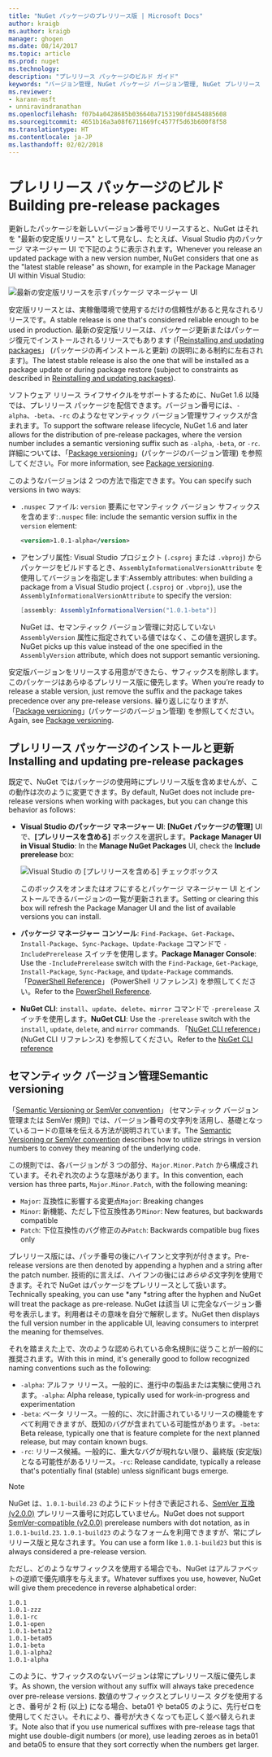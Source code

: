 ```yaml
---
title: "NuGet パッケージのプレリリース版 | Microsoft Docs"
author: kraigb
ms.author: kraigb
manager: ghogen
ms.date: 08/14/2017
ms.topic: article
ms.prod: nuget
ms.technology: 
description: "プレリリース パッケージのビルド ガイド"
keywords: "バージョン管理, NuGet パッケージ バージョン管理, NuGet プレリリース バージョン, NuGet プレリリース パッケージ, パッケージ バージョンのプレビュー, RC パッケージ バージョン, ベータ パッケージ バージョン, NuGet セマンティック バージョン管理"
ms.reviewer:
- karann-msft
- unniravindranathan
ms.openlocfilehash: f07b4a0428685b036640a7153190fd8454885608
ms.sourcegitcommit: 4651b16a3a08f6711669fc4577f5d63b600f8f58
ms.translationtype: HT
ms.contentlocale: ja-JP
ms.lasthandoff: 02/02/2018
---
```

# <a name="building-pre-release-packages"></a><span data-ttu-id="1e83c-104">プレリリース パッケージのビルド</span><span class="sxs-lookup"><span data-stu-id="1e83c-104">Building pre-release packages</span></span>

<span data-ttu-id="1e83c-105">更新したパッケージを新しいバージョン番号でリリースすると、NuGet はそれを "最新の安定版リリース" として見なし、たとえば、Visual Studio 内のパッケージ マネージャー UI で下記のように表示されます。</span><span class="sxs-lookup"><span data-stu-id="1e83c-105">Whenever you release an updated package with a new version number, NuGet considers that one as the "latest stable release" as shown, for example in the Package Manager UI within Visual Studio:</span></span>

![最新の安定版リリースを示すパッケージ マネージャー UI](media/Prerelease_01-LatestStable.png)

<span data-ttu-id="1e83c-107">安定版リリースとは、実稼働環境で使用するだけの信頼性があると見なされるリリースです。</span><span class="sxs-lookup"><span data-stu-id="1e83c-107">A stable release is one that's considered reliable enough to be used in production.</span></span> <span data-ttu-id="1e83c-108">最新の安定版リリースは、パッケージ更新またはパッケージ復元でインストールされるリリースでもあります (「[Reinstalling and updating packages](../consume-packages/reinstalling-and-updating-packages.md)」 (パッケージの再インストールと更新) の説明にある制約に左右されます)。</span><span class="sxs-lookup"><span data-stu-id="1e83c-108">The latest stable release is also the one that will be installed as a package update or during package restore (subject to constraints as described in [Reinstalling and updating packages](../consume-packages/reinstalling-and-updating-packages.md)).</span></span>

<span data-ttu-id="1e83c-109">ソフトウェア リリース ライフサイクルをサポートするために、NuGet 1.6 以降では、プレリリース パッケージを配信できます。バージョン番号には、`-alpha`、`-beta`、`-rc` のようなセマンティック バージョン管理サフィックスが含まれます。</span><span class="sxs-lookup"><span data-stu-id="1e83c-109">To support the software release lifecycle, NuGet 1.6 and later allows for the distribution of pre-release packages, where the version number includes a semantic versioning suffix such as `-alpha`, `-beta`, or `-rc`.</span></span> <span data-ttu-id="1e83c-110">詳細については、「[Package versioning](../reference/package-versioning.md#pre-release-versions)」(パッケージのバージョン管理) を参照してください。</span><span class="sxs-lookup"><span data-stu-id="1e83c-110">For more information, see [Package versioning](../reference/package-versioning.md#pre-release-versions).</span></span>

<span data-ttu-id="1e83c-111">このようなバージョンは 2 つの方法で指定できます。</span><span class="sxs-lookup"><span data-stu-id="1e83c-111">You can specify such versions in two ways:</span></span>

- <span data-ttu-id="1e83c-112">`.nuspec` ファイル: `version` 要素にセマンティック バージョン サフィックスを含めます:</span><span class="sxs-lookup"><span data-stu-id="1e83c-112">`.nuspec` file: include the semantic version suffix in the `version` element:</span></span>

    ```xml
    <version>1.0.1-alpha</version>
    ```

- <span data-ttu-id="1e83c-113">アセンブリ属性: Visual Studio プロジェクト (`.csproj` または `.vbproj`) からパッケージをビルドするとき、`AssemblyInformationalVersionAttribute` を使用してバージョンを指定します:</span><span class="sxs-lookup"><span data-stu-id="1e83c-113">Assembly attributes: when building a package from a Visual Studio project (`.csproj` or `.vbproj`), use the `AssemblyInformationalVersionAttribute` to specify the version:</span></span>

    ```cs
    [assembly: AssemblyInformationalVersion("1.0.1-beta")]
    ```

    <span data-ttu-id="1e83c-114">NuGet は、セマンティック バージョン管理に対応していない `AssemblyVersion` 属性に指定されている値ではなく、この値を選択します。</span><span class="sxs-lookup"><span data-stu-id="1e83c-114">NuGet picks up this value instead of the one specified in the `AssemblyVersion` attribute, which does not support semantic versioning.</span></span>

<span data-ttu-id="1e83c-115">安定版バージョンをリリースする用意ができたら、サフィックスを削除します。このパッケージはあらゆるプレリリース版に優先します。</span><span class="sxs-lookup"><span data-stu-id="1e83c-115">When you’re ready to release a stable version, just remove the suffix and the package takes precedence over any pre-release versions.</span></span> <span data-ttu-id="1e83c-116">繰り返しになりますが、「[Package versioning](../reference/package-versioning.md#pre-release-versions)」(パッケージのバージョン管理) を参照してください。</span><span class="sxs-lookup"><span data-stu-id="1e83c-116">Again, see [Package versioning](../reference/package-versioning.md#pre-release-versions).</span></span>

## <a name="installing-and-updating-pre-release-packages"></a><span data-ttu-id="1e83c-117">プレリリース パッケージのインストールと更新</span><span class="sxs-lookup"><span data-stu-id="1e83c-117">Installing and updating pre-release packages</span></span>

<span data-ttu-id="1e83c-118">既定で、NuGet ではパッケージの使用時にプレリリース版を含めませんが、この動作は次のように変更できます。</span><span class="sxs-lookup"><span data-stu-id="1e83c-118">By default, NuGet does not include pre-release versions when working with packages, but you can change this behavior as follows:</span></span>

- <span data-ttu-id="1e83c-119">**Visual Studio のパッケージ マネージャー UI**: **[NuGet パッケージの管理]** UI で、**[プレリリースを含める]** ボックスを選択します。</span><span class="sxs-lookup"><span data-stu-id="1e83c-119">**Package Manager UI in Visual Studio**: In the **Manage NuGet Packages** UI, check the **Include prerelease** box:</span></span>

    ![Visual Studio の [プレリリースを含める] チェックボックス](media/Prerelease_02-CheckPrerelease.png)

    <span data-ttu-id="1e83c-121">このボックスをオンまたはオフにするとパッケージ マネージャー UI とインストールできるバージョンの一覧が更新されます。</span><span class="sxs-lookup"><span data-stu-id="1e83c-121">Setting or clearing this box will refresh the Package Manager UI and the list of available versions you can install.</span></span>

- <span data-ttu-id="1e83c-122">**パッケージ マネージャー コンソール**: `Find-Package`、`Get-Package`、`Install-Package`、`Sync-Package`、`Update-Package` コマンドで `-IncludePrerelease` スイッチを使用します。</span><span class="sxs-lookup"><span data-stu-id="1e83c-122">**Package Manager Console**: Use the `-IncludePrerelease` switch with the `Find-Package`, `Get-Package`, `Install-Package`, `Sync-Package`, and `Update-Package` commands.</span></span> <span data-ttu-id="1e83c-123">「[PowerShell Reference](../tools/powershell-reference.md)」 (PowerShell リファレンス) を参照してください。</span><span class="sxs-lookup"><span data-stu-id="1e83c-123">Refer to the [PowerShell Reference](../tools/powershell-reference.md).</span></span>

- <span data-ttu-id="1e83c-124">**NuGet CLI**: `install`、`update`、`delete`、`mirror` コマンドで `-prerelease` スイッチを使用します。</span><span class="sxs-lookup"><span data-stu-id="1e83c-124">**NuGet CLI**: Use the `-prerelease` switch with the `install`, `update`, `delete`, and `mirror` commands.</span></span> <span data-ttu-id="1e83c-125">「[NuGet CLI reference](../tools/nuget-exe-cli-reference.md)」(NuGet CLI リファレンス) を参照してください。</span><span class="sxs-lookup"><span data-stu-id="1e83c-125">Refer to the [NuGet CLI reference](../tools/nuget-exe-cli-reference.md)</span></span>

## <a name="semantic-versioning"></a><span data-ttu-id="1e83c-126">セマンティック バージョン管理</span><span class="sxs-lookup"><span data-stu-id="1e83c-126">Semantic versioning</span></span>

<span data-ttu-id="1e83c-127">「[Semantic Versioning or SemVer convention](http://semver.org/spec/v1.0.0.html)」 (セマンティック バージョン管理または SemVer 規則) では、バージョン番号の文字列を活用し、基礎となっているコードの意味を伝える方法が説明されています。</span><span class="sxs-lookup"><span data-stu-id="1e83c-127">The [Semantic Versioning or SemVer convention](http://semver.org/spec/v1.0.0.html) describes how to utilize strings in version numbers to convey they meaning of the underlying code.</span></span>

<span data-ttu-id="1e83c-128">この規則では、各バージョンが 3 つの部分、`Major.Minor.Patch` から構成されています。それぞれ次のような意味があります。</span><span class="sxs-lookup"><span data-stu-id="1e83c-128">In this convention, each version has three parts, `Major.Minor.Patch`, with the following meaning:</span></span>

- <span data-ttu-id="1e83c-129">`Major`: 互換性に影響する変更点</span><span class="sxs-lookup"><span data-stu-id="1e83c-129">`Major`: Breaking changes</span></span>
- <span data-ttu-id="1e83c-130">`Minor`: 新機能、ただし下位互換性あり</span><span class="sxs-lookup"><span data-stu-id="1e83c-130">`Minor`: New features, but backwards compatible</span></span>
- <span data-ttu-id="1e83c-131">`Patch`: 下位互換性のバグ修正のみ</span><span class="sxs-lookup"><span data-stu-id="1e83c-131">`Patch`: Backwards compatible bug fixes only</span></span>

<span data-ttu-id="1e83c-132">プレリリース版には、パッチ番号の後にハイフンと文字列が付きます。</span><span class="sxs-lookup"><span data-stu-id="1e83c-132">Pre-release versions are then denoted by appending a hyphen and a string after the patch number.</span></span> <span data-ttu-id="1e83c-133">技術的に言えば、ハイフンの後には*あらゆる*文字列を使用できます。それで NuGet はパッケージをプレリリースとして扱います。</span><span class="sxs-lookup"><span data-stu-id="1e83c-133">Technically speaking, you can use *any *string after the hyphen and NuGet will treat the package as pre-release.</span></span> <span data-ttu-id="1e83c-134">NuGet は該当 UI に完全なバージョン番号を表示します。利用者はその意味を自分で解釈します。</span><span class="sxs-lookup"><span data-stu-id="1e83c-134">NuGet then displays the full version number in the applicable UI, leaving consumers to interpret the meaning for themselves.</span></span>

<span data-ttu-id="1e83c-135">それを踏まえた上で、次のような認められている命名規則に従うことが一般的に推奨されます。</span><span class="sxs-lookup"><span data-stu-id="1e83c-135">With this in mind, it's generally good to follow recognized naming conventions such as the following:</span></span>

- <span data-ttu-id="1e83c-136">`-alpha`: アルファ リリース。一般的に、進行中の製品または実験に使用されます。</span><span class="sxs-lookup"><span data-stu-id="1e83c-136">`-alpha`: Alpha release, typically used for work-in-progress and experimentation</span></span>
- <span data-ttu-id="1e83c-137">`-beta`: ベータ リリース。一般的に、次に計画されているリリースの機能をすべて利用できますが、既知のバグが含まれている可能性があります。</span><span class="sxs-lookup"><span data-stu-id="1e83c-137">`-beta`: Beta release, typically one that is feature complete for the next planned release, but may contain known bugs.</span></span>
- <span data-ttu-id="1e83c-138">`-rc`: リリース候補。一般的に、重大なバグが現れない限り、最終版 (安定版) となる可能性があるリリース。</span><span class="sxs-lookup"><span data-stu-id="1e83c-138">`-rc`: Release candidate, typically a release that's potentially final (stable) unless significant bugs emerge.</span></span>

> [!Note]
> <span data-ttu-id="1e83c-139">NuGet は、`1.0.1-build.23` のようにドット付きで表記される、[SemVer 互換 (v2.0.0)](http://semver.org/spec/v2.0.0.html) プレリリース番号に対応していません。</span><span class="sxs-lookup"><span data-stu-id="1e83c-139">NuGet does not support [SemVer-compatible (v2.0.0)](http://semver.org/spec/v2.0.0.html) prerelease numbers with dot notation, as in `1.0.1-build.23`.</span></span> <span data-ttu-id="1e83c-140">`1.0.1-build23` のようなフォームを利用できますが、常にプレリリース版と見なされます。</span><span class="sxs-lookup"><span data-stu-id="1e83c-140">You can use a form like `1.0.1-build23` but this is always considered a pre-release version.</span></span>

<span data-ttu-id="1e83c-141">ただし、どのようなサフィックスを使用する場合でも、NuGet はアルファベットの逆順で優先順序を与えます。</span><span class="sxs-lookup"><span data-stu-id="1e83c-141">Whatever suffixes you use, however, NuGet will give them precedence in reverse alphabetical order:</span></span>

    1.0.1
    1.0.1-zzz
    1.0.1-rc
    1.0.1-open
    1.0.1-beta12
    1.0.1-beta05
    1.0.1-beta
    1.0.1-alpha2
    1.0.1-alpha

<span data-ttu-id="1e83c-142">このように、サフィックスのないバージョンは常にプレリリース版に優先します。</span><span class="sxs-lookup"><span data-stu-id="1e83c-142">As shown, the version without any suffix will always take precedence over pre-release versions.</span></span> <span data-ttu-id="1e83c-143">数値のサフィックスとプレリリース タグを使用するとき、番号が 2 桁 (以上) になる場合、beta01 や beta05 のように、先行ゼロを使用してください。それにより、番号が大きくなっても正しく並べ替えられます。</span><span class="sxs-lookup"><span data-stu-id="1e83c-143">Note also that if you use numerical suffixes with pre-release tags that might use double-digit numbers (or more), use leading zeroes as in beta01 and beta05 to ensure that they sort correctly when the numbers get larger.</span></span>
